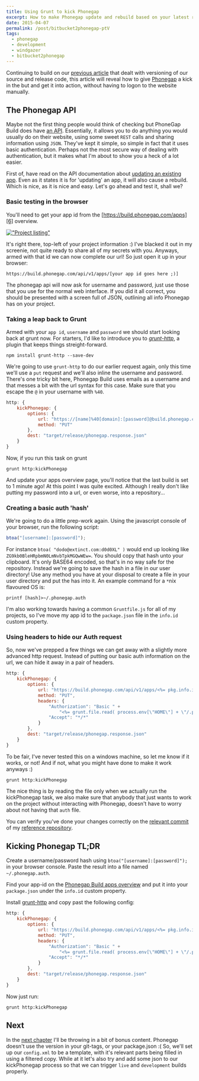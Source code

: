 ```yaml
---
title: Using Grunt to kick Phonegap
excerpt: How to make Phonegap update and rebuild based on your latest repository commit.
date: 2015-04-07
permalink: /post/bitbucket2phonegap-ptV
tags:
  - phonegap
  - development
  - windgazer
  - bitbucket2phonegap
---
```


Continuing to build on our [previous article][p] that dealt with versioning of our source
and release code, this article will reveal how to give [Phonegap][1] a kick in the but and
get it into action, without having to logon to the website manually.

## The Phonegap API

Maybe not the first thing people would think of checking but PhoneGap Build does have [an
API][5]. Essentially, it allows you to do anything you would usually do on their website,
using some sweet `REST` calls and sharing information using `JSON`. They've kept it
simple, so simple in fact that it uses basic authentication. Perhaps not the most secure
way of dealing with authentication, but it makes what I'm about to show you a heck of a
lot easier.

First of, have read on the API documentation about [updating an existing app][a1]. Even as
it states it is for 'updating' an app, it will also cause a rebuild. Which is nice, as it
is nice and easy. Let's go ahead and test it, shall we?

### Basic testing in the browser

You'll need to get your app id from the [https://build.phonegap.com/apps][6] overview.

[!["Project listing"][imgII]][II]

It's right there, top-left of your project information :) I've blacked it out in my
screenie, not quite ready to share all of my secrets with you. Anyways, armed with that id
we can now complete our url! So just open it up in your browser:

```
https://build.phonegap.com/api/v1/apps/[your app id goes here ;)]
```

The phonegap api will now ask for username and password, just use those that you use for
the normal web interface. If you did it all correct, you should be presented with a screen
full of JSON, outlining all info Phonegap has on your project.

### Taking a leap back to Grunt

Armed with your `app id`, `username` and `password` we should start looking back at grunt
now. For starters, I'd like to introduce you to *[grunt-http][g1]*, a plugin that keeps
things streight-forward.

```
npm install grunt-http --save-dev
```

We're going to use `grunt-http` to do our earlier request again, only this time we'll use
a `put` request and we'll also inline the username and password. There's one tricky bit
here, Phonegap Build uses emails as a username and that messes a bit with the url syntax
for this case. Make sure that you escape the `@` in your username with `%40`.

```javascript
http: {
    kickPhonegap: {
        options: {
            url: "https://[name]%40[domain]:[password]@build.phonegap.com/api/v1/apps/[id]",
            method: "PUT"
        },
        dest: "target/release/phonegap.response.json"
    }
}
```

Now, if you run this task on grunt

```
grunt http:kickPhonegap
```

And update your apps overview page, you'll notice that the last build is set to 1 minute
ago! At this point I was quite excited. Although I really don't like putting my password
into a url, or even worse, into a repository...

### Creating a basic auth 'hash'

We're going to do a little prep-work again. Using the javascript console of your browser,
run the following script:

```javascript
btoa("[username]:[password]");
```

For instance `btoa( "dodo@extinct.com:d0d0XL" )` would end up looking like
`ZG9kb0BleHRpbmN0LmNvbTpkMGQwWEw=`. You should copy that hash unto your clipboard. It's
only BASE64 encoded, so that's in no way safe for the repository. Instead we're going to
save the hash in a file in our user directory! Use any method you have at your disposal
to create a file in your user directory and put the has into it. An example command for a
`*`nix flavoured OS is:

```
printf [hash]>~/.phonegap.auth
```

I'm also working towards having a common `Gruntfile.js` for all of my projects, so I've
move my app id to the `package.json` file in the `info.id` custom property.

### Using headers to hide our Auth request

So, now we've prepped a few things we can get away with a slightly more advanced http
request. Instead of putting our basic auth information on the url, we can hide it away in
a pair of headers.

```javascript
http: {
    kickPhonegap: {
        options: {
            url: "https://build.phonegap.com/api/v1/apps/<%= pkg.info.id %>",
            method: "PUT",
            headers: {
                "Authorization": "Basic " +
                    "<%= grunt.file.read( process.env[\"HOME\"] + \"/.phonegap.auth\") %>",
                "Accept": "*/*"
            }
        },
        dest: "target/release/phonegap.response.json"
    }
}
```

To be fair, I've never tested this on a windows machine, so let me know if it works, or
not! And if not, what you might have done to make it work anyways :)

```
grunt http:kickPhonegap
```

The nice thing is by reading the file only when we actually run the kickPhonegap task, we
also make sure that anybody that just wants to work on the project without interacting
with Phonegap, doesn't have to worry about not having that `auth` file.

You can verify you've done your changes correctly on the [relevant commit][c1] of my
[reference repository][7].

## Kicking Phonegap TL;DR

Create a username/password hash using `btoa("[username]:[password]");` in your browser
console. Paste the result into a file named `~/.phonegap.auth`.

Find your app-id on the [Phonegap Build apps overview][6] and put it into your
`package.json` under the `info.id` custom property.

Install [grunt-http][g1] and copy past the following config:

```javascript
http: {
    kickPhonegap: {
        options: {
            url: "https://build.phonegap.com/api/v1/apps/<%= pkg.info.id %>",
            method: "PUT",
            headers: {
                "Authorization": "Basic " +
                    "<%= grunt.file.read( process.env[\"HOME\"] + \"/.phonegap.auth\") %>",
                "Accept": "*/*"
            }
        },
        dest: "target/release/phonegap.response.json"
    }
}
```

Now just run:

```
grunt http:kickPhonegap
```

## Next

In the [next chapter][n] I'll be throwing in a bit of bonus content. Phonegap doesn't use
the version in your git-tags, or your package.json :( So, we'll set up our `config.xml` to
be a template, with it's relevant parts being filled in using a filtered copy. While at it
let's also try and add some json to our kickPhonegap process so that we can trigger `live`
and `development` builds properly.

[1]: https://build.phonegap.com/
[2]: https://github.com/pricing/
[3]: https://bitbucket.org/plans/
[4]: http://gruntjs.com/
[5]: http://docs.build.phonegap.com/en_US/developer_api_api.md.html
[6]: https://build.phonegap.com/apps
[7]: https://bitbucket.org/windgazer/grunt-build

[p]: /post/bitbucket2phonegap-ptIV/
[n]: /post/bitbucket2phonegap-ptVI/

[a1]: http://docs.build.phonegap.com/en_US/developer_api_write.md.html#_put_https_build_phonegap_com_api_v1_apps_id

[c1]: https://bitbucket.org/windgazer/grunt-build/commits/f86a0ff8b4d2df3b65cc1169e343a394b3d8d061

[g1]: https://github.com/johngeorgewright/grunt-http

[II]: https://www.flickr.com/photos/windgazer/16769470207
[imgII]: https://farm8.staticflickr.com/7645/16769470207_a113ac29bf_z.jpg
